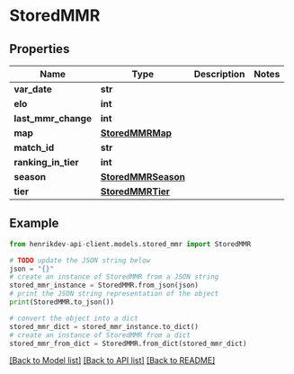 # StoredMMR


## Properties

Name | Type | Description | Notes
------------ | ------------- | ------------- | -------------
**var_date** | **str** |  | 
**elo** | **int** |  | 
**last_mmr_change** | **int** |  | 
**map** | [**StoredMMRMap**](StoredMMRMap.md) |  | 
**match_id** | **str** |  | 
**ranking_in_tier** | **int** |  | 
**season** | [**StoredMMRSeason**](StoredMMRSeason.md) |  | 
**tier** | [**StoredMMRTier**](StoredMMRTier.md) |  | 

## Example

```python
from henrikdev-api-client.models.stored_mmr import StoredMMR

# TODO update the JSON string below
json = "{}"
# create an instance of StoredMMR from a JSON string
stored_mmr_instance = StoredMMR.from_json(json)
# print the JSON string representation of the object
print(StoredMMR.to_json())

# convert the object into a dict
stored_mmr_dict = stored_mmr_instance.to_dict()
# create an instance of StoredMMR from a dict
stored_mmr_from_dict = StoredMMR.from_dict(stored_mmr_dict)
```
[[Back to Model list]](../README.md#documentation-for-models) [[Back to API list]](../README.md#documentation-for-api-endpoints) [[Back to README]](../README.md)



